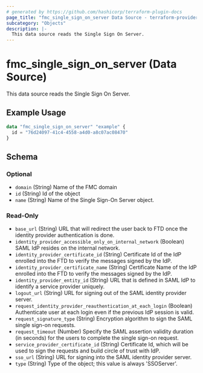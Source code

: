 ```yaml
---
# generated by https://github.com/hashicorp/terraform-plugin-docs
page_title: "fmc_single_sign_on_server Data Source - terraform-provider-fmc"
subcategory: "Objects"
description: |-
  This data source reads the Single Sign On Server.
---
```


# fmc_single_sign_on_server (Data Source)

This data source reads the Single Sign On Server.

## Example Usage

```terraform
data "fmc_single_sign_on_server" "example" {
  id = "76d24097-41c4-4558-a4d0-a8c07ac08470"
}
```

<!-- schema generated by tfplugindocs -->
## Schema

### Optional

- `domain` (String) Name of the FMC domain
- `id` (String) Id of the object
- `name` (String) Name of the Single Sign-On Server object.

### Read-Only

- `base_url` (String) URL that will redirect the user back to FTD once the identity provider authentication is done.
- `identity_provider_accessible_only_on_internal_network` (Boolean) SAML IdP resides on the internal network.
- `identity_provider_certificate_id` (String) Certificate Id of the IdP enrolled into the FTD to verify the messages signed by the IdP.
- `identity_provider_certificate_name` (String) Certificate Name of the IdP enrolled into the FTD to verify the messages signed by the IdP.
- `identity_provider_entity_id` (String) URL that is defined in SAML IdP to identify a service provider uniquely.
- `logout_url` (String) URL for signing out of the SAML identity provider server.
- `request_identity_provider_reauthentication_at_each_login` (Boolean) Authenticate user at each login even if the previous IdP session is valid.
- `request_signature_type` (String) Encryption algorithm to sign the SAML single sign-on requests.
- `request_timeout` (Number) Specify the SAML assertion validity duration (in seconds) for the users to complete the single sign-on request.
- `service_provider_certificate_id` (String) Certificate Id, which will be used to sign the requests and build circle of trust with IdP.
- `sso_url` (String) URL for signing into the SAML identity provider server.
- `type` (String) Type of the object; this value is always 'SSOServer'.
